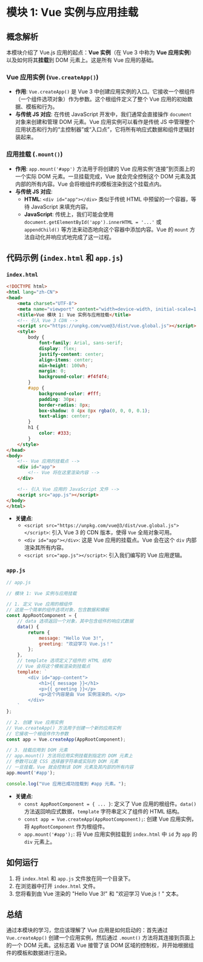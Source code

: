 # 模块 1: Vue 实例与应用挂载

## 概念解析

本模块介绍了 Vue.js 应用的起点：**Vue 实例**（在 Vue 3 中称为 **Vue 应用实例**）以及如何将其**挂载**到 DOM 元素上。这是所有 Vue 应用的基础。

### Vue 应用实例 (`Vue.createApp()`)

-   **作用**: `Vue.createApp()` 是 Vue 3 中创建应用实例的入口。它接收一个根组件（一个组件选项对象）作为参数。这个根组件定义了整个 Vue 应用的初始数据、模板和行为。
-   **与传统 JS 对应**: 在传统 JavaScript 开发中，我们通常会直接操作 `document` 对象来创建和管理 DOM 元素。Vue 应用实例可以看作是传统 JS 中管理整个应用状态和行为的“主控制器”或“入口点”，它将所有响应式数据和组件逻辑封装起来。

### 应用挂载 (`.mount()`)

-   **作用**: `app.mount('#app')` 方法用于将创建的 Vue 应用实例“连接”到页面上的一个实际 DOM 元素。一旦挂载完成，Vue 就会完全控制这个 DOM 元素及其内部的所有内容。Vue 会将根组件的模板渲染到这个挂载点内。
-   **与传统 JS 对应**:
    -   **HTML**: `<div id="app"></div>` 类似于传统 HTML 中预留的一个容器，等待 JavaScript 来填充内容。
    -   **JavaScript**: 传统上，我们可能会使用 `document.getElementById('app').innerHTML = '...'` 或 `appendChild()` 等方法来动态地向这个容器中添加内容。Vue 的 `mount` 方法自动化并响应式地完成了这一过程。

## 代码示例 (`index.html` 和 `app.js`)

### `index.html`

```html
<!DOCTYPE html>
<html lang="zh-CN">
<head>
    <meta charset="UTF-8">
    <meta name="viewport" content="width=device-width, initial-scale=1.0">
    <title>Vue 模块 1: Vue 实例与应用挂载</title>
    <!-- 引入 Vue 3 CDN -->
    <script src="https://unpkg.com/vue@3/dist/vue.global.js"></script>
    <style>
        body {
            font-family: Arial, sans-serif;
            display: flex;
            justify-content: center;
            align-items: center;
            min-height: 100vh;
            margin: 0;
            background-color: #f4f4f4;
        }
        #app {
            background-color: #fff;
            padding: 30px;
            border-radius: 8px;
            box-shadow: 0 4px 8px rgba(0, 0, 0, 0.1);
            text-align: center;
        }
        h1 {
            color: #333;
        }
    </style>
</head>
<body>
    <!-- Vue 应用的挂载点 -->
    <div id="app">
        <!-- Vue 将在这里渲染内容 -->
    </div>

    <!-- 引入 Vue 应用的 JavaScript 文件 -->
    <script src="app.js"></script>
</body>
</html>
```

-   **关键点**:
    -   `<script src="https://unpkg.com/vue@3/dist/vue.global.js"></script>`: 引入 Vue 3 的 CDN 版本，使得 `Vue` 全局对象可用。
    -   `<div id="app"></div>`: 这是 Vue 应用的挂载点。Vue 会在这个 `div` 内部渲染其所有内容。
    -   `<script src="app.js"></script>`: 引入我们编写的 Vue 应用逻辑。

### `app.js`

```javascript
// app.js

// 模块 1: Vue 实例与应用挂载

// 1. 定义 Vue 应用的根组件
// 这是一个简单的组件选项对象，包含数据和模板
const AppRootComponent = {
    // data 选项返回一个对象，其中包含组件的响应式数据
    data() {
        return {
            message: "Hello Vue 3!",
            greeting: "欢迎学习 Vue.js！"
        };
    },
    // template 选项定义了组件的 HTML 结构
    // Vue 会将这个模板渲染到挂载点
    template: `
        <div id="app-content">
            <h1>{{ message }}</h1>
            <p>{{ greeting }}</p>
            <p>这个内容是由 Vue 实例渲染的。</p>
        </div>
    `
};

// 2. 创建 Vue 应用实例
// Vue.createApp() 方法用于创建一个新的应用实例
// 它接收一个根组件作为参数
const app = Vue.createApp(AppRootComponent);

// 3. 挂载应用到 DOM 元素
// app.mount() 方法将应用实例挂载到指定的 DOM 元素上
// 参数可以是 CSS 选择器字符串或实际的 DOM 元素
// 一旦挂载，Vue 就会控制该 DOM 元素及其内部的所有内容
app.mount('#app');

console.log("Vue 应用已成功挂载到 #app 元素。");
```

-   **关键点**:
    -   `const AppRootComponent = { ... }`: 定义了 Vue 应用的根组件。`data()` 方法返回响应式数据，`template` 字符串定义了组件的 HTML 结构。
    -   `const app = Vue.createApp(AppRootComponent);`: 创建 Vue 应用实例，将 `AppRootComponent` 作为根组件。
    -   `app.mount('#app');`: 将 Vue 应用实例挂载到 `index.html` 中 `id` 为 `app` 的 `div` 元素上。

## 如何运行

1.  将 `index.html` 和 `app.js` 文件放在同一个目录下。
2.  在浏览器中打开 `index.html` 文件。
3.  您将看到由 Vue 渲染的 "Hello Vue 3!" 和 "欢迎学习 Vue.js！" 文本。

## 总结

通过本模块的学习，您应该理解了 Vue 应用是如何启动的：首先通过 `Vue.createApp()` 创建一个应用实例，然后通过 `.mount()` 方法将其连接到页面上的一个 DOM 元素。这标志着 Vue 接管了该 DOM 区域的控制权，并开始根据组件的模板和数据进行渲染。
